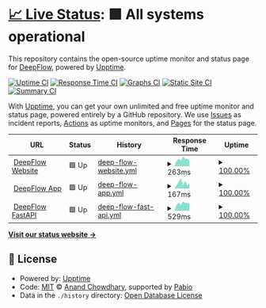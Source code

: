 # [📈 Live Status](https://ai8-io.github.io/upptime-status): <!--live status--> **🟩 All systems operational**

This repository contains the open-source uptime monitor and status page for [DeepFlow](www.deepflow.com), powered by [Upptime](https://github.com/upptime/upptime).

[![Uptime CI](https://github.com/ai8-io/upptime-status/workflows/Uptime%20CI/badge.svg)](https://github.com/ai8-io/upptime-status/actions?query=workflow%3A%22Uptime+CI%22)
[![Response Time CI](https://github.com/ai8-io/upptime-status/workflows/Response%20Time%20CI/badge.svg)](https://github.com/ai8-io/upptime-status/actions?query=workflow%3A%22Response+Time+CI%22)
[![Graphs CI](https://github.com/ai8-io/upptime-status/workflows/Graphs%20CI/badge.svg)](https://github.com/ai8-io/upptime-status/actions?query=workflow%3A%22Graphs+CI%22)
[![Static Site CI](https://github.com/ai8-io/upptime-status/workflows/Static%20Site%20CI/badge.svg)](https://github.com/ai8-io/upptime-status/actions?query=workflow%3A%22Static+Site+CI%22)
[![Summary CI](https://github.com/ai8-io/upptime-status/workflows/Summary%20CI/badge.svg)](https://github.com/ai8-io/upptime-status/actions?query=workflow%3A%22Summary+CI%22)

With [Upptime](https://upptime.js.org), you can get your own unlimited and free uptime monitor and status page, powered entirely by a GitHub repository. We use [Issues](https://github.com/ai8-io/upptime-status/issues) as incident reports, [Actions](https://github.com/ai8-io/upptime-status/actions) as uptime monitors, and [Pages](https://ai8-io.github.io/upptime-status) for the status page.

<!--start: status pages-->
<!-- This summary is generated by Upptime (https://github.com/upptime/upptime) -->
<!-- Do not edit this manually, your changes will be overwritten -->
<!-- prettier-ignore -->
| URL | Status | History | Response Time | Uptime |
| --- | ------ | ------- | ------------- | ------ |
| <img alt="" src="https://icons.duckduckgo.com/ip3/www.deepflow.com.ico" height="13"> [DeepFlow Website](https://www.deepflow.com) | 🟩 Up | [deep-flow-website.yml](https://github.com/ai8-io/upptime-status/commits/HEAD/history/deep-flow-website.yml) | <details><summary><img alt="Response time graph" src="./graphs/deep-flow-website/response-time-week.png" height="20"> 263ms</summary><br><a href="https://ai8-io.github.io/upptime-status/history/deep-flow-website"><img alt="Response time 232" src="https://img.shields.io/endpoint?url=https%3A%2F%2Fraw.githubusercontent.com%2Fai8-io%2Fupptime-status%2FHEAD%2Fapi%2Fdeep-flow-website%2Fresponse-time.json"></a><br><a href="https://ai8-io.github.io/upptime-status/history/deep-flow-website"><img alt="24-hour response time 144" src="https://img.shields.io/endpoint?url=https%3A%2F%2Fraw.githubusercontent.com%2Fai8-io%2Fupptime-status%2FHEAD%2Fapi%2Fdeep-flow-website%2Fresponse-time-day.json"></a><br><a href="https://ai8-io.github.io/upptime-status/history/deep-flow-website"><img alt="7-day response time 263" src="https://img.shields.io/endpoint?url=https%3A%2F%2Fraw.githubusercontent.com%2Fai8-io%2Fupptime-status%2FHEAD%2Fapi%2Fdeep-flow-website%2Fresponse-time-week.json"></a><br><a href="https://ai8-io.github.io/upptime-status/history/deep-flow-website"><img alt="30-day response time 232" src="https://img.shields.io/endpoint?url=https%3A%2F%2Fraw.githubusercontent.com%2Fai8-io%2Fupptime-status%2FHEAD%2Fapi%2Fdeep-flow-website%2Fresponse-time-month.json"></a><br><a href="https://ai8-io.github.io/upptime-status/history/deep-flow-website"><img alt="1-year response time 232" src="https://img.shields.io/endpoint?url=https%3A%2F%2Fraw.githubusercontent.com%2Fai8-io%2Fupptime-status%2FHEAD%2Fapi%2Fdeep-flow-website%2Fresponse-time-year.json"></a></details> | <details><summary><a href="https://ai8-io.github.io/upptime-status/history/deep-flow-website">100.00%</a></summary><a href="https://ai8-io.github.io/upptime-status/history/deep-flow-website"><img alt="All-time uptime 100.00%" src="https://img.shields.io/endpoint?url=https%3A%2F%2Fraw.githubusercontent.com%2Fai8-io%2Fupptime-status%2FHEAD%2Fapi%2Fdeep-flow-website%2Fuptime.json"></a><br><a href="https://ai8-io.github.io/upptime-status/history/deep-flow-website"><img alt="24-hour uptime 100.00%" src="https://img.shields.io/endpoint?url=https%3A%2F%2Fraw.githubusercontent.com%2Fai8-io%2Fupptime-status%2FHEAD%2Fapi%2Fdeep-flow-website%2Fuptime-day.json"></a><br><a href="https://ai8-io.github.io/upptime-status/history/deep-flow-website"><img alt="7-day uptime 100.00%" src="https://img.shields.io/endpoint?url=https%3A%2F%2Fraw.githubusercontent.com%2Fai8-io%2Fupptime-status%2FHEAD%2Fapi%2Fdeep-flow-website%2Fuptime-week.json"></a><br><a href="https://ai8-io.github.io/upptime-status/history/deep-flow-website"><img alt="30-day uptime 100.00%" src="https://img.shields.io/endpoint?url=https%3A%2F%2Fraw.githubusercontent.com%2Fai8-io%2Fupptime-status%2FHEAD%2Fapi%2Fdeep-flow-website%2Fuptime-month.json"></a><br><a href="https://ai8-io.github.io/upptime-status/history/deep-flow-website"><img alt="1-year uptime 100.00%" src="https://img.shields.io/endpoint?url=https%3A%2F%2Fraw.githubusercontent.com%2Fai8-io%2Fupptime-status%2FHEAD%2Fapi%2Fdeep-flow-website%2Fuptime-year.json"></a></details>
| <img alt="" src="https://icons.duckduckgo.com/ip3/app.deepflow.com.ico" height="13"> [DeepFlow App](https://app.deepflow.com) | 🟩 Up | [deep-flow-app.yml](https://github.com/ai8-io/upptime-status/commits/HEAD/history/deep-flow-app.yml) | <details><summary><img alt="Response time graph" src="./graphs/deep-flow-app/response-time-week.png" height="20"> 167ms</summary><br><a href="https://ai8-io.github.io/upptime-status/history/deep-flow-app"><img alt="Response time 319" src="https://img.shields.io/endpoint?url=https%3A%2F%2Fraw.githubusercontent.com%2Fai8-io%2Fupptime-status%2FHEAD%2Fapi%2Fdeep-flow-app%2Fresponse-time.json"></a><br><a href="https://ai8-io.github.io/upptime-status/history/deep-flow-app"><img alt="24-hour response time 71" src="https://img.shields.io/endpoint?url=https%3A%2F%2Fraw.githubusercontent.com%2Fai8-io%2Fupptime-status%2FHEAD%2Fapi%2Fdeep-flow-app%2Fresponse-time-day.json"></a><br><a href="https://ai8-io.github.io/upptime-status/history/deep-flow-app"><img alt="7-day response time 167" src="https://img.shields.io/endpoint?url=https%3A%2F%2Fraw.githubusercontent.com%2Fai8-io%2Fupptime-status%2FHEAD%2Fapi%2Fdeep-flow-app%2Fresponse-time-week.json"></a><br><a href="https://ai8-io.github.io/upptime-status/history/deep-flow-app"><img alt="30-day response time 319" src="https://img.shields.io/endpoint?url=https%3A%2F%2Fraw.githubusercontent.com%2Fai8-io%2Fupptime-status%2FHEAD%2Fapi%2Fdeep-flow-app%2Fresponse-time-month.json"></a><br><a href="https://ai8-io.github.io/upptime-status/history/deep-flow-app"><img alt="1-year response time 319" src="https://img.shields.io/endpoint?url=https%3A%2F%2Fraw.githubusercontent.com%2Fai8-io%2Fupptime-status%2FHEAD%2Fapi%2Fdeep-flow-app%2Fresponse-time-year.json"></a></details> | <details><summary><a href="https://ai8-io.github.io/upptime-status/history/deep-flow-app">100.00%</a></summary><a href="https://ai8-io.github.io/upptime-status/history/deep-flow-app"><img alt="All-time uptime 100.00%" src="https://img.shields.io/endpoint?url=https%3A%2F%2Fraw.githubusercontent.com%2Fai8-io%2Fupptime-status%2FHEAD%2Fapi%2Fdeep-flow-app%2Fuptime.json"></a><br><a href="https://ai8-io.github.io/upptime-status/history/deep-flow-app"><img alt="24-hour uptime 100.00%" src="https://img.shields.io/endpoint?url=https%3A%2F%2Fraw.githubusercontent.com%2Fai8-io%2Fupptime-status%2FHEAD%2Fapi%2Fdeep-flow-app%2Fuptime-day.json"></a><br><a href="https://ai8-io.github.io/upptime-status/history/deep-flow-app"><img alt="7-day uptime 100.00%" src="https://img.shields.io/endpoint?url=https%3A%2F%2Fraw.githubusercontent.com%2Fai8-io%2Fupptime-status%2FHEAD%2Fapi%2Fdeep-flow-app%2Fuptime-week.json"></a><br><a href="https://ai8-io.github.io/upptime-status/history/deep-flow-app"><img alt="30-day uptime 100.00%" src="https://img.shields.io/endpoint?url=https%3A%2F%2Fraw.githubusercontent.com%2Fai8-io%2Fupptime-status%2FHEAD%2Fapi%2Fdeep-flow-app%2Fuptime-month.json"></a><br><a href="https://ai8-io.github.io/upptime-status/history/deep-flow-app"><img alt="1-year uptime 100.00%" src="https://img.shields.io/endpoint?url=https%3A%2F%2Fraw.githubusercontent.com%2Fai8-io%2Fupptime-status%2FHEAD%2Fapi%2Fdeep-flow-app%2Fuptime-year.json"></a></details>
| <img alt="" src="https://icons.duckduckgo.com/ip3/api-v2.stg.deepflow.com.ico" height="13"> [DeepFlow FastAPI](https://api-v2.stg.deepflow.com/k8s-probes/liveness) | 🟩 Up | [deep-flow-fast-api.yml](https://github.com/ai8-io/upptime-status/commits/HEAD/history/deep-flow-fast-api.yml) | <details><summary><img alt="Response time graph" src="./graphs/deep-flow-fast-api/response-time-week.png" height="20"> 529ms</summary><br><a href="https://ai8-io.github.io/upptime-status/history/deep-flow-fast-api"><img alt="Response time 507" src="https://img.shields.io/endpoint?url=https%3A%2F%2Fraw.githubusercontent.com%2Fai8-io%2Fupptime-status%2FHEAD%2Fapi%2Fdeep-flow-fast-api%2Fresponse-time.json"></a><br><a href="https://ai8-io.github.io/upptime-status/history/deep-flow-fast-api"><img alt="24-hour response time 525" src="https://img.shields.io/endpoint?url=https%3A%2F%2Fraw.githubusercontent.com%2Fai8-io%2Fupptime-status%2FHEAD%2Fapi%2Fdeep-flow-fast-api%2Fresponse-time-day.json"></a><br><a href="https://ai8-io.github.io/upptime-status/history/deep-flow-fast-api"><img alt="7-day response time 529" src="https://img.shields.io/endpoint?url=https%3A%2F%2Fraw.githubusercontent.com%2Fai8-io%2Fupptime-status%2FHEAD%2Fapi%2Fdeep-flow-fast-api%2Fresponse-time-week.json"></a><br><a href="https://ai8-io.github.io/upptime-status/history/deep-flow-fast-api"><img alt="30-day response time 507" src="https://img.shields.io/endpoint?url=https%3A%2F%2Fraw.githubusercontent.com%2Fai8-io%2Fupptime-status%2FHEAD%2Fapi%2Fdeep-flow-fast-api%2Fresponse-time-month.json"></a><br><a href="https://ai8-io.github.io/upptime-status/history/deep-flow-fast-api"><img alt="1-year response time 507" src="https://img.shields.io/endpoint?url=https%3A%2F%2Fraw.githubusercontent.com%2Fai8-io%2Fupptime-status%2FHEAD%2Fapi%2Fdeep-flow-fast-api%2Fresponse-time-year.json"></a></details> | <details><summary><a href="https://ai8-io.github.io/upptime-status/history/deep-flow-fast-api">100.00%</a></summary><a href="https://ai8-io.github.io/upptime-status/history/deep-flow-fast-api"><img alt="All-time uptime 100.00%" src="https://img.shields.io/endpoint?url=https%3A%2F%2Fraw.githubusercontent.com%2Fai8-io%2Fupptime-status%2FHEAD%2Fapi%2Fdeep-flow-fast-api%2Fuptime.json"></a><br><a href="https://ai8-io.github.io/upptime-status/history/deep-flow-fast-api"><img alt="24-hour uptime 100.00%" src="https://img.shields.io/endpoint?url=https%3A%2F%2Fraw.githubusercontent.com%2Fai8-io%2Fupptime-status%2FHEAD%2Fapi%2Fdeep-flow-fast-api%2Fuptime-day.json"></a><br><a href="https://ai8-io.github.io/upptime-status/history/deep-flow-fast-api"><img alt="7-day uptime 100.00%" src="https://img.shields.io/endpoint?url=https%3A%2F%2Fraw.githubusercontent.com%2Fai8-io%2Fupptime-status%2FHEAD%2Fapi%2Fdeep-flow-fast-api%2Fuptime-week.json"></a><br><a href="https://ai8-io.github.io/upptime-status/history/deep-flow-fast-api"><img alt="30-day uptime 100.00%" src="https://img.shields.io/endpoint?url=https%3A%2F%2Fraw.githubusercontent.com%2Fai8-io%2Fupptime-status%2FHEAD%2Fapi%2Fdeep-flow-fast-api%2Fuptime-month.json"></a><br><a href="https://ai8-io.github.io/upptime-status/history/deep-flow-fast-api"><img alt="1-year uptime 100.00%" src="https://img.shields.io/endpoint?url=https%3A%2F%2Fraw.githubusercontent.com%2Fai8-io%2Fupptime-status%2FHEAD%2Fapi%2Fdeep-flow-fast-api%2Fuptime-year.json"></a></details>

<!--end: status pages-->

[**Visit our status website →**](https://ai8-io.github.io/upptime-status)

## 📄 License

- Powered by: [Upptime](https://github.com/upptime/upptime)
- Code: [MIT](./LICENSE) © [Anand Chowdhary](https://anandchowdhary.com), supported by [Pabio](https://pabio.com)
- Data in the `./history` directory: [Open Database License](https://opendatacommons.org/licenses/odbl/1-0/)
